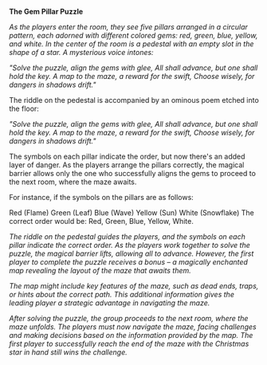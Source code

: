 **The Gem Pillar Puzzle**

*As the players enter the room, they see five pillars arranged in a circular pattern, each adorned with different colored gems: red, green, blue, yellow, and white. In the center of the room is a pedestal with an empty slot in the shape of a star. A mysterious voice intones:*

*"Solve the puzzle, align the gems with glee,*
*All shall advance, but one shall hold the key.*
*A map to the maze, a reward for the swift,*
*Choose wisely, for dangers in shadows drift."*


The riddle on the pedestal is accompanied by an ominous poem etched into the floor:

*"Solve the puzzle, align the gems with glee,*
*All shall advance, but one shall hold the key.*
*A map to the maze, a reward for the swift,*
*Choose wisely, for dangers in shadows drift."*

The symbols on each pillar indicate the order, but now there's an added layer of danger. As the players arrange the pillars correctly, the magical barrier allows only the one who successfully aligns the gems to proceed to the next room, where the maze awaits.

For instance, if the symbols on the pillars are as follows:

Red (Flame)
Green (Leaf)
Blue (Wave)
Yellow (Sun)
White (Snowflake)
The correct order would be: Red, Green, Blue, Yellow, White.


*The riddle on the pedestal guides the players, and the symbols on each pillar indicate the correct order. As the players work together to solve the puzzle, the magical barrier lifts, allowing all to advance. However, the first player to complete the puzzle receives a bonus – a magically enchanted map revealing the layout of the maze that awaits them.*

*The map might include key features of the maze, such as dead ends, traps, or hints about the correct path. This additional information gives the leading player a strategic advantage in navigating the maze.*

*After solving the puzzle, the group proceeds to the next room, where the maze unfolds. The players must now navigate the maze, facing challenges and making decisions based on the information provided by the map. The first player to successfully reach the end of the maze with the Christmas star in hand still wins the challenge.*



